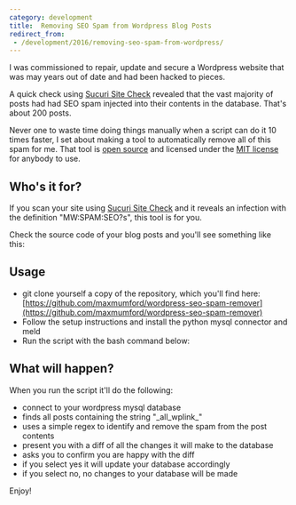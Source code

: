 ```yaml
---
category: development
title:  Removing SEO Spam from Wordpress Blog Posts
redirect_from:
 - /development/2016/removing-seo-spam-from-wordpress/
---
```


I was commissioned to repair, update and secure a Wordpress website that was may years out of date and had been hacked to pieces. 

A quick check using [Sucuri Site Check](https://sitecheck.sucuri.net/) revealed that the vast majority of posts had had SEO spam injected into their contents in the database. That's about 200 posts. 

Never one to waste time doing things manually when a script can do it 10 times faster, I set about making a tool to automatically remove all of this spam for me. That tool is [open source](https://github.com/maxmumford/wordpress-seo-spam-remover) and licensed under the [MIT license](https://raw.githubusercontent.com/maxmumford/wordpress-seo-spam-remover/master/LICENSE) for anybody to use.

## Who's it for?

If you scan your site using [Sucuri Site Check](https://sitecheck.sucuri.net/) and it reveals an infection with the definition "MW:SPAM:SEO?s", this tool is for you. 

Check the source code of your blog posts and you'll see something like this:

<script src="https://gist.github.com/maxmumford/4b66256d9a7f2c62bdd3.js"></script>

## Usage

 - git clone yourself a copy of the repository, which you'll find here:  [https://github.com/maxmumford/wordpress-seo-spam-remover](https://github.com/maxmumford/wordpress-seo-spam-remover)
 - Follow the setup instructions and install the python mysql connector and meld
 - Run the script with the bash command below:
 
<script src="https://gist.github.com/maxmumford/13a9b1a2dacce398a5f1.js"></script>

## What will happen?

When you run the script it'll do the following:

 - connect to your wordpress mysql database
 - finds all posts containing the string "\_all\_wplink\_"
 - uses a simple regex to identify and remove the spam from the post contents
 - present you with a diff of all the changes it will make to the database
 - asks you to confirm you are happy with the diff
 - if you select yes it will update your database accordingly
 - if you select no, no changes to your database will be made

Enjoy!
